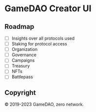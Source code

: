 # GameDAO Creator UI

## Roadmap

- [ ] Insights over all protocols used
- [ ] Staking for protocol access
- [ ] Organization
- [ ] Governance
- [ ] Campaigns
- [ ] Treasury
- [ ] NFTs
- [ ] Battlepass

## Copyright

© 2019-2023 GameDAO, zero network.
